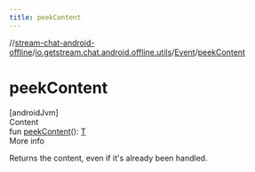 ```yaml
---
title: peekContent
---
```

//[stream-chat-android-offline](../../../index.md)/[io.getstream.chat.android.offline.utils](../index.md)/[Event](index.md)/[peekContent](peekContent.md)



# peekContent  
[androidJvm]  
Content  
fun [peekContent](peekContent.md)(): [T](index.md)  
More info  


Returns the content, even if it's already been handled.

  



